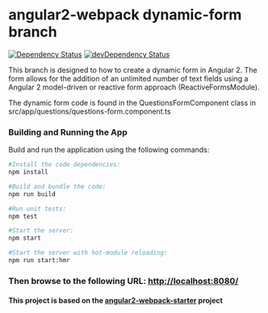 # angular2-webpack dynamic-form branch

[![Dependency Status](https://david-dm.org/preboot/angular2-webpack/status.svg)](https://david-dm.org/preboot/angular2-webpack#info=dependencies) [![devDependency Status](https://david-dm.org/preboot/angular2-webpack/dev-status.svg)](https://david-dm.org/preboot/angular2-webpack#info=devDependencies)

This branch is designed to how to create a dynamic form in Angular 2.
The form allows for the addition of an unlimited number of text fields
using a Angular 2 model-driven or reactive form approach (ReactiveFormsModule).

The dynamic form code is found in the QuestionsFormComponent class in src/app/questions/questions-form.component.ts

### Building and Running the App

Build and run the application using the following commands:
```bash
#Install the code dependencies:
npm install

#Build and bundle the code:
npm run build

#Run unit tests:
npm test

#Start the server:
npm start

#Start the server with hot-module reloading:
npm run start:hmr
```
### Then browse to the following URL: [http://localhost:8080/](http://localhost:8080/)

#### This project is based on the [angular2-webpack-starter](https://github.com/preboot/angular2-webpack/) project

